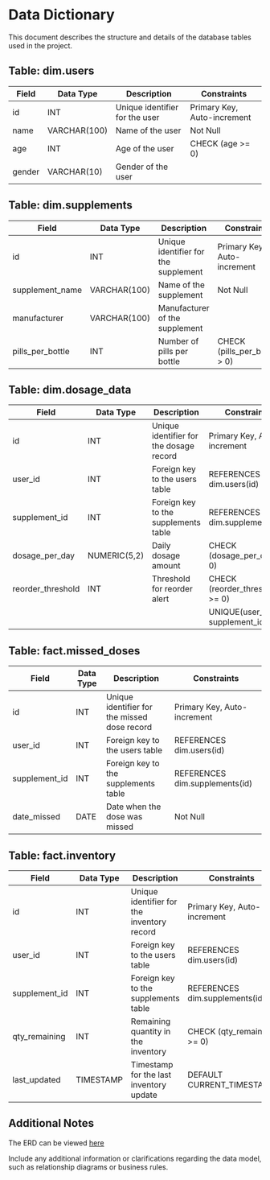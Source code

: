 # Data Dictionary

This document describes the structure and details of the database tables used in the project.

## Table: dim.users

| Field  | Data Type      | Description                         | Constraints                      |
|--------|----------------|-------------------------------------|----------------------------------|
| id     | INT            | Unique identifier for the user      | Primary Key, Auto-increment      |
| name   | VARCHAR(100)   | Name of the user                    | Not Null                         |
| age    | INT            | Age of the user                     | CHECK (age >= 0)                 |
| gender | VARCHAR(10)    | Gender of the user                  |                                  |

## Table: dim.supplements

| Field           | Data Type      | Description                               | Constraints                      |
|-----------------|----------------|-------------------------------------------|----------------------------------|
| id              | INT            | Unique identifier for the supplement      | Primary Key, Auto-increment      |
| supplement_name | VARCHAR(100)   | Name of the supplement                    | Not Null                         |
| manufacturer    | VARCHAR(100)   | Manufacturer of the supplement            |                                  |
| pills_per_bottle| INT            | Number of pills per bottle                | CHECK (pills_per_bottle > 0)     |

## Table: dim.dosage_data

| Field             | Data Type       | Description                                   | Constraints                                   |
|-------------------|-----------------|-----------------------------------------------|-----------------------------------------------|
| id                | INT             | Unique identifier for the dosage record       | Primary Key, Auto-increment                   |
| user_id           | INT             | Foreign key to the users table                | REFERENCES dim.users(id)                      |
| supplement_id     | INT             | Foreign key to the supplements table          | REFERENCES dim.supplements(id)                |
| dosage_per_day    | NUMERIC(5,2)    | Daily dosage amount                           | CHECK (dosage_per_day >= 0)                     |
| reorder_threshold | INT             | Threshold for reorder alert                   | CHECK (reorder_threshold >= 0)                  |
|                   |                 |                                               | UNIQUE(user_id, supplement_id)                |

## Table: fact.missed_doses

| Field         | Data Type | Description                                  | Constraints                          |
|---------------|-----------|----------------------------------------------|--------------------------------------|
| id            | INT       | Unique identifier for the missed dose record  | Primary Key, Auto-increment          |
| user_id       | INT       | Foreign key to the users table               | REFERENCES dim.users(id)             |
| supplement_id | INT       | Foreign key to the supplements table         | REFERENCES dim.supplements(id)       |
| date_missed   | DATE      | Date when the dose was missed                | Not Null                             |

## Table: fact.inventory

| Field         | Data Type  | Description                                      | Constraints                                  |
|---------------|------------|--------------------------------------------------|----------------------------------------------|
| id            | INT        | Unique identifier for the inventory record       | Primary Key, Auto-increment                  |
| user_id       | INT        | Foreign key to the users table                   | REFERENCES dim.users(id)                     |
| supplement_id | INT        | Foreign key to the supplements table             | REFERENCES dim.supplements(id)               |
| qty_remaining | INT        | Remaining quantity in the inventory              | CHECK (qty_remaining >= 0)                   |
| last_updated  | TIMESTAMP  | Timestamp for the last inventory update          | DEFAULT CURRENT_TIMESTAMP                    |

## Additional Notes
The ERD can be viewed [here](database/supp_inv_db_ERD.pdf)

Include any additional information or clarifications regarding the data model, such as relationship diagrams or business rules.